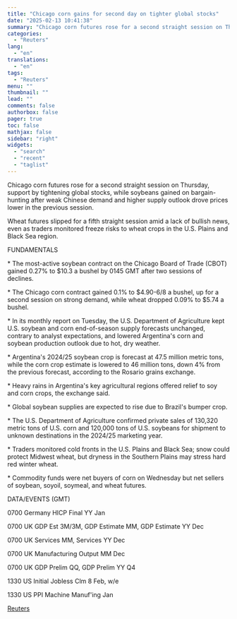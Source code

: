 ```yaml
---
title: "Chicago corn gains for second day on tighter global stocks"
date: "2025-02-13 10:41:38"
summary: "Chicago corn futures rose for a second straight session on Thursday, support by tightening global stocks, while soybeans gained on bargain-hunting after weak Chinese demand and higher supply outlook drove prices lower in the previous session.Wheat futures slipped for a fifth straight session amid a lack of bullish news, even..."
categories:
  - "Reuters"
lang:
  - "en"
translations:
  - "en"
tags:
  - "Reuters"
menu: ""
thumbnail: ""
lead: ""
comments: false
authorbox: false
pager: true
toc: false
mathjax: false
sidebar: "right"
widgets:
  - "search"
  - "recent"
  - "taglist"
---
```


Chicago corn futures rose for a second straight session on Thursday, support by tightening global stocks, while soybeans gained on bargain-hunting after weak Chinese demand and higher supply outlook drove prices lower in the previous session.

Wheat futures slipped for a fifth straight session amid a lack of bullish news, even as traders monitored freeze risks to wheat crops in the U.S. Plains and Black Sea region.

FUNDAMENTALS

\* The most-active soybean contract on the Chicago Board of Trade (CBOT) gained 0.27% to $10.3 a bushel by 0145 GMT after two sessions of declines.

\* The Chicago corn contract gained 0.1% to $4.90-6/8 a bushel, up for a second session on strong demand, while wheat dropped 0.09% to $5.74 a bushel.

\* In its monthly report on Tuesday, the U.S. Department of Agriculture kept U.S. soybean and corn end-of-season supply forecasts unchanged, contrary to analyst expectations, and lowered Argentina's corn and soybean production outlook due to hot, dry weather.

\* Argentina's 2024/25 soybean crop is forecast at 47.5 million metric tons, while the corn crop estimate is lowered to 46 million tons, down 4% from the previous forecast, according to the Rosario grains exchange.

\* Heavy rains in Argentina's key agricultural regions offered relief to soy and corn crops, the exchange said.

\* Global soybean supplies are expected to rise due to Brazil's bumper crop.

\* The U.S. Department of Agriculture confirmed private sales of 130,320 metric tons of U.S. corn and 120,000 tons of U.S. soybeans for shipment to unknown destinations in the 2024/25 marketing year.

\* Traders monitored cold fronts in the U.S. Plains and Black Sea; snow could protect Midwest wheat, but dryness in the Southern Plains may stress hard red winter wheat.

\* Commodity funds were net buyers of corn on Wednesday but net sellers of soybean, soyoil, soymeal, and wheat futures.

DATA/EVENTS (GMT)

0700 Germany HICP Final YY Jan

0700 UK GDP Est 3M/3M, GDP Estimate MM, GDP Estimate YY Dec

0700 UK Services MM, Services YY Dec

0700 UK Manufacturing Output MM Dec

0700 UK GDP Prelim QQ, GDP Prelim YY Q4

1330 US Initial Jobless Clm 8 Feb, w/e

1330 US PPI Machine Manuf'ing Jan

[Reuters](https://www.tradingview.com/news/reuters.com,2025:newsml_L4N3P404S:0-chicago-corn-gains-for-second-day-on-tighter-global-stocks/)

